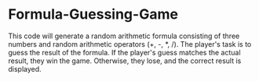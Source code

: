 # Formula-Guessing-Game
This code will generate a random arithmetic formula consisting of three numbers and random arithmetic operators (+, -, *, /). The player's task is to guess the result of the formula. If the player's guess matches the actual result, they win the game. Otherwise, they lose, and the correct result is displayed. 
